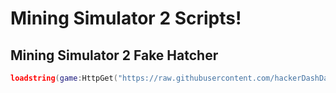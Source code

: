 # Mining Simulator 2 Scripts!

## Mining Simulator 2 Fake Hatcher
```lua
loadstring(game:HttpGet("https://raw.githubusercontent.com/hackerDashDash/Mining-Simulator-2/main/ms2fakehatcher.lua"))()
```
